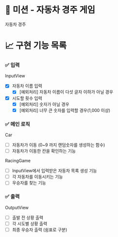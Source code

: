 # 🚀 미션 - 자동차 경주 게임

자동차 경주

# 📈 구현 기능 목록

### ✅ 입력

InputView
- [X] 자동차 이름 입력
	- [X] [예외처리] 자동차 이름이 다섯 글자 이하가 아닐 경우

- [X] 시도할 횟수 입력
	- [X] [예외처리] 숫자가 아닐 경우
	- [X] [예외처리] 너무 큰 숫자를 입력할 경우(1,000 이상)

### ✅ 메인 로직

Car
- [ ] 자동차가 이동 (0~9 까지 랜덤숫자를 생성하는 함수)
- [ ] 자동차가 이동한 칸을 확인하는 기능

RacingGame
- [ ] InputView에서 입력받은 자동차 목록 생성 기능
- [ ] 각 자동차를 이동시키는 기능
- [ ] 우승자를 찾는 기능

### ✅ 출력

OutputView
- [ ] 출발 전 상황 출력
- [ ] 각 시도별 상황 출력
- [ ] 최종 우승자 출력 (쉼표로 구분)